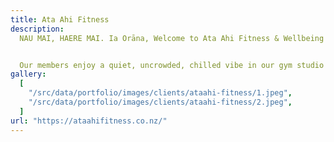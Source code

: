 ```yaml
---
title: Ata Ahi Fitness
description:
  NAU MAI, HAERE MAI. Ia Orāna, Welcome to Ata Ahi Fitness & Wellbeing


  Our members enjoy a quiet, uncrowded, chilled vibe in our gym studio with access to the complex's heated indoor lap pool (25m) and rooftop tennis court. You'll notice that our coaches genuinely care about our clients and never try to do the 'hard sell' on anyone. If we don't think we're the right fit for you, we'll suggest a gym that is.
gallery:
  [
    "/src/data/portfolio/images/clients/ataahi-fitness/1.jpeg",
    "/src/data/portfolio/images/clients/ataahi-fitness/2.jpeg",
  ]
url: "https://ataahifitness.co.nz/"
---
```

